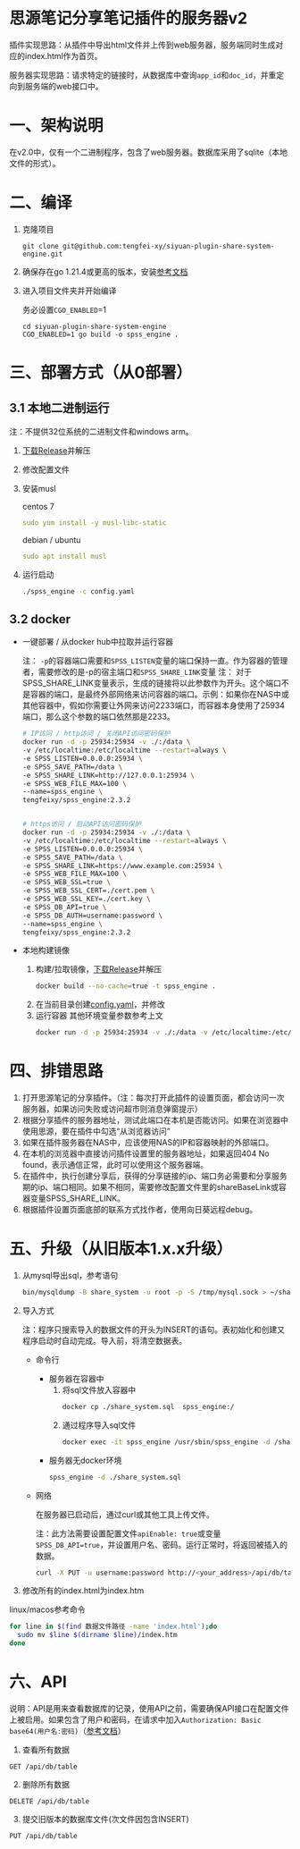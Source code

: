 # 思源笔记分享笔记插件的服务器v2

插件实现思路：从插件中导出html文件并上传到web服务器，服务端同时生成对应的index.html作为首页。

服务器实现思路：请求特定的链接时，从数据库中查询`app_id`和`doc_id`，并重定向到服务端的web接口中。

# 一、架构说明

在v2.0中，仅有一个二进制程序，包含了web服务器。数据库采用了sqlite（本地文件的形式）。

# 二、编译

1. 克隆项目
   ```text
   git clone git@github.com:tengfei-xy/siyuan-plugin-share-system-engine.git
   ```
2. 确保存在go 1.21.4或更高的版本，安装[参考文档](https://www.wolai.com/tengfei-xy/bjUcRE7tSsscWqpszDvbxx "参考文档")
3. 进入项目文件夹并开始编译

   务必设置`CGO_ENABLED`=1
   ```纯文本
   cd siyuan-plugin-share-system-engine
   CGO_ENABLED=1 go build -o spss_engine .
   ```

# 三、部署方式（从0部署）

## 3.1 本地二进制运行

注：不提供32位系统的二进制文件和windows arm。

1. [下载Release](https://github.com/tengfei-xy/siyuan-plugin-share-system-engine/releases "下载Release")并解压
2. 修改配置文件
3. 安装musl

   centos 7
   ```yaml
   sudo yum install -y musl-libc-static
   ```
   debian / ubuntu
   ```yaml
   sudo apt install musl
   ```
4. 运行启动
   ```bash
   ./spss_engine -c config.yaml
   ```

## 3.2 docker

- 一键部署 / 从docker hub中拉取并运行容器
  
  注： `-p`的容器端口需要和`SPSS_LISTEN`变量的端口保持一直。作为容器的管理者，需要修改的是-p的宿主端口和`SPSS_SHARE_LINK`变量
  注： 对于SPSS_SHARE_LINK变量表示，生成的链接将以此参数作为开头。这个端口不是容器的端口，是最终外部网络来访问容器的端口。示例：如果你在NAS中或其他容器中，假如你需要让外网来访问2233端口，而容器本身使用了25934端口，那么这个参数的端口依然那是2233。

  ```bash
  # IP访问 / http访问 / 关闭API访问密码保护
  docker run -d -p 25934:25934 -v ./:/data \
  -v /etc/localtime:/etc/localtime --restart=always \
  -e SPSS_LISTEN=0.0.0.0:25934 \
  -e SPSS_SAVE_PATH=/data \
  -e SPSS_SHARE_LINK=http://127.0.0.1:25934 \
  -e SPSS_WEB_FILE_MAX=100 \
  --name=spss_engine \
  tengfeixy/spss_engine:2.3.2


  # https访问 / 启动API访问密码保护
  docker run -d -p 25934:25934 -v ./:/data \
  -v /etc/localtime:/etc/localtime --restart=always \
  -e SPSS_LISTEN=0.0.0.0:25934 \
  -e SPSS_SAVE_PATH=/data \
  -e SPSS_SHARE_LINK=https://www.example.com:25934 \
  -e SPSS_WEB_FILE_MAX=100 \
  -e SPSS_WEB_SSL=true \
  -e SPSS_WEB_SSL_CERT=./cert.pem \
  -e SPSS_WEB_SSL_KEY=./cert.key \
  -e SPSS_DB_API=true \
  -e SPSS_DB_AUTH=username:password \
  --name=spss_engine \
  tengfeixy/spss_engine:2.3.2
  ```
- 本地构建镜像
  1. 构建/拉取镜像，[下载Release](https://github.com/tengfei-xy/siyuan-plugin-share-system-engine/releases "下载Release")并解压
      ```bash
      docker build --no-cache=true -t spss_engine .
      ```
  2. 在当前目录创建[config.yaml](https://raw.githubusercontent.com/tengfei-xy/siyuan-plugin-share-system-engine/refs/heads/main/config.yaml "config.yaml")，并修改
  3. 运行容器
     其他环境变量参数参考上文
     ```bash
     docker run -d -p 25934:25934 -v ./:/data -v /etc/localtime:/etc/localtime --restart=always --name=spss_engine spss_engine
     ```

# 四、排错思路

1. 打开思源笔记的分享插件。（注：每次打开此插件的设置页面，都会访问一次服务器，如果访问失败或访问超市则消息弹窗提示）
2. 根据分享插件的服务器地址，测试此端口在本机是否能访问。如果在浏览器中使用思源，要在插件中勾选“从浏览器访问”
3. 如果在插件服务器在NAS中，应该使用NAS的IP和容器映射的外部端口。
4. 在本机的浏览器中直接访问插件设置里的服务器地址，如果返回404 No found，表示通信正常，此时可以使用这个服务器端。
5. 在插件中，执行创建分享后，获得的分享链接的ip、端口务必需要和分享服务期的ip、端口相同。如果不相同，需要修改配置文件里的shareBaseLink或容器变量SPSS_SHARE_LINK。
6. 根据插件设置页面底部的联系方式找作者，使用向日葵远程debug。

# 五、升级（从旧版本1.x.x升级）

1. 从mysql导出sql，参考语句
   ```bash
   bin/mysqldump -B share_system -u root -p -S /tmp/mysql.sock > ~/share_system.sql
   ```
2. 导入方式

   注：程序只搜索导入的数据文件的开头为INSERT的语句。表初始化和创建又程序启动时自动完成。导入前，将清空数据表。
   - 命令行
     - 服务器在容器中
       1. 将sql文件放入容器中
          ```bash
          docker cp ./share_system.sql  spss_engine:/
          ```
       2. 通过程序导入sql文件
          ```bash
          docker exec -it spss_engine /usr/sbin/spss_engine -d /share_system.sql
          ```
     - 服务器无docker环境
       ```bash
       spss_engine -d ./share_system.sql
       ```
   - 网络

     在服务器已启动后，通过curl或其他工具上传文件。

     注：此方法需要设置配置文件`apiEnable: true`或变量`SPSS_DB_API=true`，并设置用户名、密码。运行正常时，将返回被插入的数据。
     ```bash
     curl -X PUT -u username:password http://<your_address>/api/db/table -F "file=@share_system.sql"
     ```
3. 修改所有的index.html为index.htm

  linux/macos参考命令
  ```bash
  for line in $(find 数据文件路径 -name 'index.html');do
    sudo mv $line $(dirname $line)/index.htm
  done
  ```

# 六、API

说明：API是用来查看数据库的记录，使用API之前，需要确保API接口在配置文件上被启用。如果包含了用户和密码，在请求中加入`Authorization: Basic base64(用户名:密码)`（[参考文档](https://apifox.com/help/auth/basic-auth/)）

1. 查看所有数据
```
GET /api/db/table
```

2. 删除所有数据
```
DELETE /api/db/table
```

3. 提交旧版本的数据库文件(次文件因包含INSERT)
```
PUT /api/db/table
```
